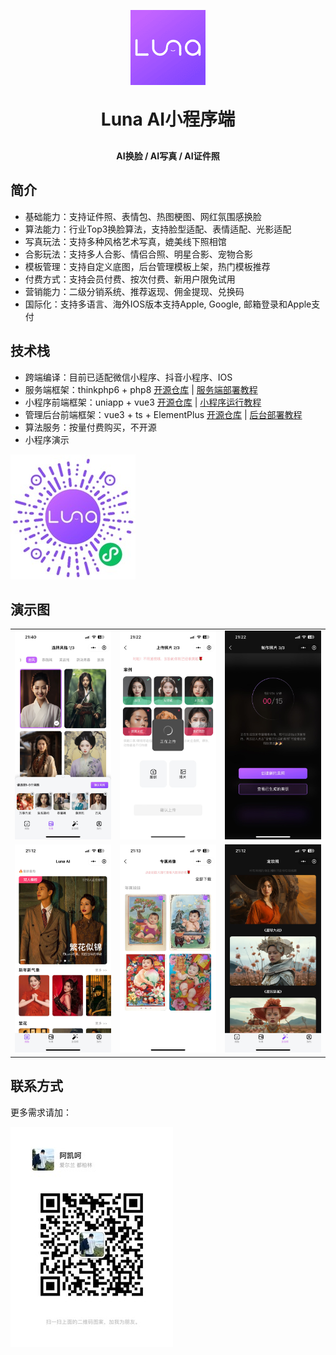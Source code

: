 <p align="center">
	<img alt="logo" src="./doc/image/logo-small.png">
</p>
<h1 align="center" style="margin: 30px 0 30px; font-weight: bold;">Luna AI小程序端</h1>
<h4 align="center">AI换脸 / AI写真 / AI证件照</h4>

## 简介

- 基础能力：支持证件照、表情包、热图梗图、网红氛围感换脸
- 算法能力：行业Top3换脸算法，支持脸型适配、表情适配、光影适配
- 写真玩法：支持多种风格艺术写真，媲美线下照相馆
- 合影玩法：支持多人合影、情侣合照、明星合影、宠物合影
- 模板管理：支持自定义底图，后台管理模板上架，热门模板推荐
- 付费方式：支持会员付费、按次付费、新用户限免试用
- 营销能力：二级分销系统、推荐返现、佣金提现、兑换码
- 国际化：支持多语言、海外IOS版本支持Apple, Google, 邮箱登录和Apple支付

## 技术栈

- 跨端编译：目前已适配微信小程序、抖音小程序、IOS
- 服务端框架：thinkphp6 + php8 [开源仓库](https://gitee.com/loxi-open-source/luna-app-server) | [服务端部署教程](https://gitee.com/loxi-open-source/luna-app-server/blob/master/doc/deploy.md)
- 小程序前端框架：uniapp + vue3 [开源仓库](https://gitee.com/loxi-open-source/luna-app-miniprogram) | [小程序运行教程](https://gitee.com/loxi-open-source/luna-app-miniprogram/blob/master/doc/deploy.md)
- 管理后台前端框架：vue3 + ts + ElementPlus [开源仓库](https://gitee.com/loxi-open-source/luna-app-admin) | [后台部署教程](https://gitee.com/loxi-open-source/luna-app-admin/blob/master/doc/deploy.md)
- 算法服务：按量付费购买，不开源
- 小程序演示

<img src="./doc/image/qrcode.jpg" alt="小程序演示"/>


## 演示图

<table>
    <tr>
        <td><img src="./doc/image/show-1.jpg"/></td>
        <td><img src="./doc/image/show-2.jpg"/></td>
        <td><img src="./doc/image/show-3.jpg"/></td>
    </tr>
	<tr>
        <td><img src="./doc/image/show-4.jpg"/></td>
        <td><img src="./doc/image/show-5.jpg"/></td>
        <td><img src="./doc/image/show-6.jpg"/></td>
    </tr>
</table>


## 联系方式

更多需求请加：

<img src="./doc/image/wechat-contact.jpg" alt="小程序演示"/>
